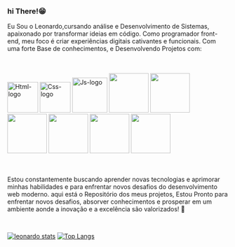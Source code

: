 ###   hi There!😁

Eu Sou o Leonardo,cursando análise e  Desenvolvimento de Sistemas, apaixonado por transformar ideias em código. Como programador front-end, meu foco é criar experiências digitais cativantes e funcionais. Com uma forte Base de conhecimentos, e Desenvolvendo Projetos com:


<br>
<br>
<div>
 <img src="https://img.shields.io/badge/HTML5-E34F26?style=for-the-badge&logo=html5&logoColor=white" alt="Html-logo" width= "70px"/>
 <img src="https://img.shields.io/badge/CSS3-1572B6?style=for-the-badge&logo=css3&logoColor=white" alt="Css-logo" width= "70px"/>
 <img src="https://img.shields.io/badge/JavaScript-F7DF1E?style=for-the-badge&logo=javascript&logoColor=black" alt="Js-logo" width= "80px"/>
 <img src="https://img.shields.io/badge/Bootstrap-563D7C?style=for-the-badge&logo=bootstrap&logoColor=white" width= "90px"/>
 <img src="https://img.shields.io/badge/Tailwind_CSS-38B2AC?style=for-the-badge&logo=tailwind-css&logoColor=white" width= "90px"/>
 <img src="https://img.shields.io/badge/TypeScript-007ACC?style=for-the-badge&logo=typescript&logoColor=white" width= "90px"/>
 <img src="https://img.shields.io/badge/Node.js-43853D?style=for-the-badge&logo=node.js&logoColor=white" width= "90px"/>
 <img src="https://img.shields.io/badge/Express.js-404D59?style=for-the-badge" width= "90px"/>
 <img src="https://img.shields.io/badge/Vue.js-35495E?style=for-the-badge&logo=vue.js&logoColor=4FC08D" width= "90px"/>
 </div>
<br>
<br>



Estou constantemente buscando aprender novas tecnologias e aprimorar minhas habilidades e para enfrentar novos  desafios do desenvolvimento web moderno. aqui está o Repositório dos meus projetos, Estou Pronto para enfrentar novos desafios, absorver conhecimentos e prosperar em um ambiente aonde a inovação e a excelência são valorizados! 🚀
<br/>

<p>

</a>
<br/>

[![leonardo stats](https://github-readme-stats.vercel.app/api?username=leonardosantos10)](https://github.com/anuraghazra/github-readme-stats)   [![Top Langs](https://github-readme-stats.vercel.app/api/top-langs/?username=leonardosantos10)](https://github.com/anuraghazra/github-readme-stats)


